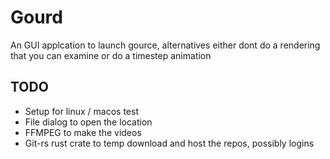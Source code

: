 # Gourd
An GUI applcation to launch gource, alternatives either dont do a rendering that you can examine or do a timestep animation

## TODO

- Setup for linux / macos test
- File dialog to open the location
- FFMPEG to make the videos 
- Git-rs rust crate to temp download and host the repos, possibly logins
